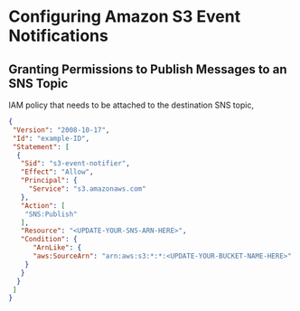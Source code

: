 # Configuring Amazon S3 Event Notifications


## Granting Permissions to Publish Messages to an SNS Topic
IAM policy that needs to be attached to the destination SNS topic,
```json
{
 "Version": "2008-10-17",
 "Id": "example-ID",
 "Statement": [
  {
   "Sid": "s3-event-notifier",
   "Effect": "Allow",
   "Principal": {
     "Service": "s3.amazonaws.com"
   },
   "Action": [
    "SNS:Publish"
   ],
   "Resource": "<UPDATE-YOUR-SNS-ARN-HERE>",
   "Condition": {
      "ArnLike": {          
      "aws:SourceArn": "arn:aws:s3:*:*:<UPDATE-YOUR-BUCKET-NAME-HERE>"
    }
   }
  }
 ]
}
```